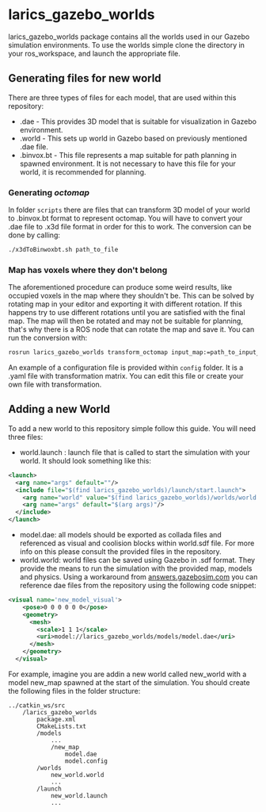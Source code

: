# larics\_gazebo\_worlds

larics\_gazebo\_worlds package contains all the worlds used in our Gazebo simulation environments. To use the worlds simple clone the directory in your ros_workspace, and launch the appropriate file.

## Generating files for new world
There are three types of files for each model, that are used within this repository:

* .dae - This provides 3D model that is suitable for visualization in Gazebo environment.
* .world - This sets up world in Gazebo based on previously mentioned .dae file.
* .binvox.bt - This file represents a map suitable for path planning in spawned environment. It is not necessary to have this file for your world, it is recommended for planning.


### Generating *octomap*
In folder ```scripts``` there are files that can transform 3D model of your world to .binvox.bt format to represent octomap. You will have to convert your .dae file to .x3d file format in order for this to work. The conversion can be done by calling:

```bash
./x3dToBinwoxbt.sh path_to_file
```

### Map has voxels where they don't belong
The aforementioned procedure can produce some weird results, like occupied voxels in the map where they shouldn't be. This can be solved by rotating map in your editor and exporting it with different rotation. If this happens try to use different rotations until you are satisfied with the final map. The map will then be rotated and may not be suitable for planning, that's why there is a ROS node that can rotate the map and save it. You can run the conversion with:

```bash
rosrun larics_gazebo_worlds transform_octomap input_map:=path_to_input_map output_map:=path_to_output_map config_file:=path_to_config_file
```

An example of a configuration file is provided within ```config``` folder. It is a .yaml file with transformation matrix. You can edit this file or create your own file with transformation.

## Adding a new World
To add a new world to this repository simple follow this guide. You will need three files:
- world.launch : launch file that is called to start the simulation with your world. It should look something like this:
```xml
<launch>
  <arg name="args" default=""/>
  <include file="$(find larics_gazebo_worlds)/launch/start.launch">
    <arg name="world" value="$(find larics_gazebo_worlds)/worlds/world.world"/>
    <arg name="args" default="$(arg args)"/>
  </include>
</launch>
```
- model.dae: all models should be exported as collada files and referenced as visual and coolision blocks within world.sdf file. For more info on this please consult the provided files in the repository.
- world.world: world files can be saved using Gazebo in .sdf format. They provide the means to run the simulation with the provided map, models and physics. Using a workaround from [answers.gazebosim.com](http://answers.gazebosim.org/question/6416/using_a_urdf_in_gazebo-package-uris-not-described/) you can reference dae files from the repository using the following code snippet:

```xml
<visual name='new_model_visual'>
    <pose>0 0 0 0 0 0</pose>
    <geometry>
      <mesh>
        <scale>1 1 1</scale>
        <uri>model://larics_gazebo_worlds/models/model.dae</uri>
      </mesh>
    </geometry>
  </visual>
```
For example, imagine you are addin a new world called new_world with a model new_map spawned at the start of the simulation. You should create the following files in the folder structure:
```
../catkin_ws/src
    /larics_gazebo_worlds
        package.xml
        CMakeLists.txt
        /models
            ...
            /new_map
                model.dae
                model.config
        /worlds
            new_world.world
            ...
        /launch
            new_world.launch
            ...
        
```

